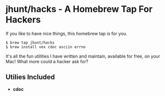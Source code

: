 jhunt/hacks - A Homebrew Tap For Hackers
========================================

If you like to have nice things, this homebrew tap is for you.

    $ brew tap jhunt/hacks
    $ brew install vex cdoc asciin errno

It's all the fun utilities I have written and maintain, available
for free, on your Mac!  What more could a hacker ask for?

Utilies Included
----------------

- **cdoc**
